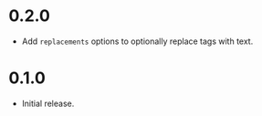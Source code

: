 # 0.2.0

- Add `replacements` options to optionally replace tags with text.

# 0.1.0

- Initial release.
